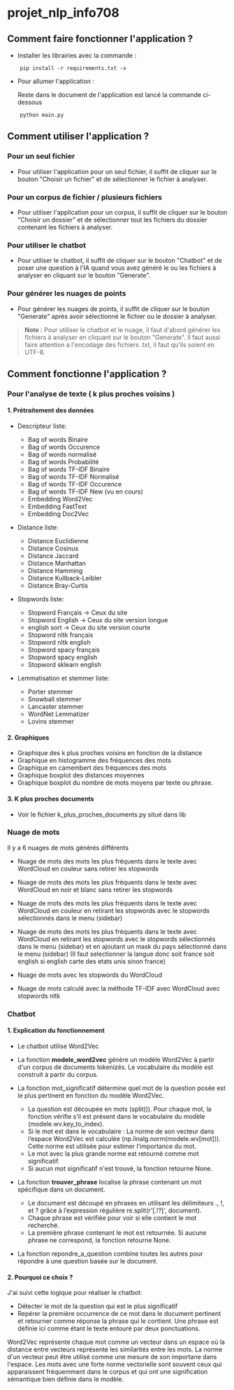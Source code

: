 # projet_nlp_info708

## Comment faire fonctionner l'application ?
- Installer les librairies avec la commande :
  
```
    pip install -r requirements.txt -v
```

- Pour allumer l'application :
  
    Reste dans le document de l'application est lancé la commande ci-dessous

```
    python main.py
```

## Comment utiliser l'application ?

### Pour un seul fichier
- Pour utiliser l'application pour un seul fichier, il suffit de cliquer sur le bouton "Choisir un fichier" et de sélectionner le fichier à analyser.

### Pour un corpus de fichier / plusieurs fichiers
- Pour utiliser l'application pour un corpus, il suffit de cliquer sur le bouton "Choisir un dossier" et de sélectionner tout les fichiers du dossier contenant les fichiers à analyser.

### Pour utiliser le chatbot
- Pour utiliser le chatbot, il suffit de cliquer sur le bouton "Chatbot" et de poser une question à l'IA quand vous avez généré le ou les fichiers à analyser en cliquant sur le bouton "Generate".

### Pour générer les nuages de points
- Pour générer les nuages de points, il suffit de cliquer sur le bouton "Generate" après avoir sélectionné le fichier ou le dossier à analyser.

> **Note :** Pour utiliser le chatbot et le nuage, il faut d'abord générer les fichiers à analyser en cliquant sur le bouton "Generate". Il faut aussi faire attention a l'encodage des fichiers .txt, il faut qu'ils soient en UTF-8.

## Comment fonctionne l'application ?

### Pour l'analyse de texte ( k plus proches voisins )

#### 1. Prétraitement des données

- Descripteur liste:
  - Bag of words Binaire
  - Bag of words Occurence
  - Bag of words normalisé
  - Bag of words Probabilité
  - Bag of words TF-IDF Binaire
  - Bag of words TF-IDF Normalisé
  - Bag of words TF-IDF Occurence
  - Bag of words TF-IDF New (vu en cours)
  - Embedding Word2Vec
  - Embedding FastText
  - Embedding Doc2Vec

- Distance liste:
  - Distance Euclidienne
  - Distance Cosinus
  - Distance Jaccard
  - Distance Manhattan
  - Distance Hamming
  - Distance Kullback-Leibler
  - Distance Bray-Curtis

- Stopwords liste:
    - Stopword Français -> Ceux du site
    - Stopword English -> Ceux du site version longue
    - english sort -> Ceux du site version courte
    - Stopword nltk français
    - Stopword nltk english
    - Stopword spacy français
    - Stopword spacy english
    - Stopword sklearn english
  
- Lemmatisation et stemmer liste:
  - Porter stemmer
  - Snowball stemmer
  - Lancaster stemmer
  - WordNet Lemmatizer
  - Lovins stemmer

#### 2. Graphiques

- Graphique des k plus proches voisins en fonction de la distance
- Graphique en histogramme des fréquences des mots
- Graphique en camembert des fréquences des mots
- Graphique boxplot des distances moyennes
- Graphique boxplot du nombre de mots moyens par texte ou phrase.

#### 3. K plus proches documents

- Voir le fichier k_plus_proches_documents.py situé dans lib

### Nuage de mots

Il y a 6 nuages de mots générés différents

- Nuage de mots des mots les plus fréquents dans le texte avec WordCloud en couleur sans retirer les stopwords

- Nuage de mots des mots les plus fréquents dans le texte avec WordCloud en noir et blanc sans retirer les stopwords

- Nuage de mots des mots les plus fréquents dans le texte avec WordCloud en couleur en retirant les stopwords avec le stopwords sélectionnés dans le menu (sidebar)

- Nuage de mots des mots les plus fréquents dans le texte avec WordCloud en retirant les stopwords avec le stopwords sélectionnés dans le menu (sidebar) et en ajoutant un mask du pays sélectionné dans le menu (sidebar) (Il faut selectionner la langue donc soit france soit english si english carte des etats unis sinon france)

- Nuage de mots avec les stopwords du WordCloud

- Nuage de mots calculé avec la méthode TF-IDF avec WordCloud avec stopwords nltk

### Chatbot

#### 1. Explication du fonctionnement

- Le chatbot utilise Word2Vec

- La fonction **modele_word2vec** génère un modèle Word2Vec à partir d'un corpus de documents tokenizés. Le vocabulaire du modèle est construit à partir du corpus.

- La fonction mot_significatif détermine quel mot de la question posée est le plus pertinent en fonction du modèle Word2Vec.
  - La question est découpée en mots (split()).
  Pour chaque mot, la fonction vérifie s’il est présent dans le vocabulaire du modèle (modele.wv.key_to_index).
  - Si le mot est dans le vocabulaire : La norme de son vecteur dans l’espace Word2Vec est calculée (np.linalg.norm(modele.wv[mot])). Cette norme est utilisée pour estimer l'importance du mot.
  - Le mot avec la plus grande norme est retourné comme mot significatif.
  - Si aucun mot significatif n'est trouvé, la fonction retourne None.

- La fonction **trouver_phrase** localise la phrase contenant un mot spécifique dans un document.
  - Le document est découpé en phrases en utilisant les délimiteurs ., !, et ? grâce à l’expression régulière re.split(r'[.!?]', document).
  - Chaque phrase est vérifiée pour voir si elle contient le mot recherché.
  - La première phrase contenant le mot est retournée. Si aucune phrase ne correspond, la fonction retourne None.

- La fonction repondre_a_question combine toutes les autres pour répondre à une question basée sur le document.

#### 2. Pourquoi ce choix ?

J'ai suivi cette logique pour réaliser le chatbot:
- Détecter le mot de la question qui est le plus significatif
- Repérer la première occurrence de ce mot dans le document pertinent et retourner comme réponse la phrase qui le contient. Une phrase est définie ici comme étant le texte entouré par deux ponctuations. 

Word2Vec représente chaque mot comme un vecteur dans un espace où la distance entre vecteurs représente les similarités entre les mots.
La norme d'un vecteur peut être utilisé comme une mesure de son importane dans l'espace.
Les mots avec une forte norme vectorielle sont souvent ceux qui apparaissent fréquemment dans le corpus et qui ont une signification sémantique bien définie dans le modèle.